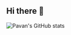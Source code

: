 ## Hi there 👋
![Pavan's GitHub stats](https://github-readme-stats.vercel.app/api?username=pavankumar0143&show_icons=true&theme=radical)

<!--
**pavankumar0143/pavankumar0143** is a ✨ _special_ ✨ repository because its `README.md` (this file) appears on your GitHub profile.

Here are some ideas to get you started:

- 🔭 I’m currently working on ...
- 🌱 I’m currently learning ...
- 👯 I’m looking to collaborate on ...
- 🤔 I’m looking for help with ...
- 💬 Ask me about ...
- 📫 How to reach me: ...
- 😄 Pronouns: ...
- ⚡ Fun fact: ...
-->
